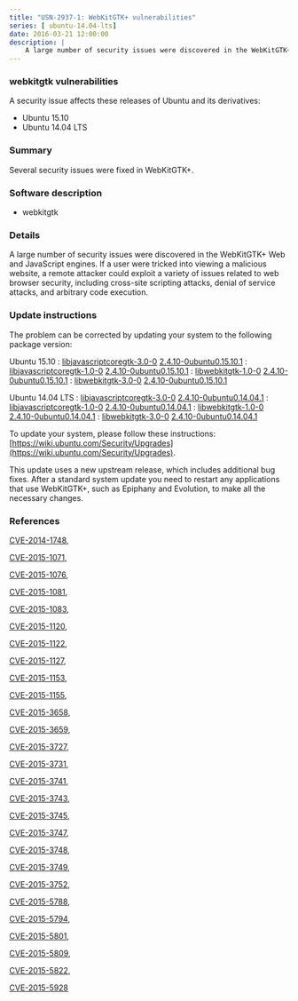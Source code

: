 ```yaml
---
title: "USN-2937-1: WebKitGTK+ vulnerabilities"
series: [ ubuntu-14.04-lts]
date: 2016-03-21 12:00:00
description: |
    A large number of security issues were discovered in the WebKitGTK+ Web and JavaScript engines. If a user were tricked into viewing a malicious website, a remote attacker could exploit a variety of issues related to web browser security, including cross-site scripting attacks, denial of service attacks, and arbitrary code execution. 
--- 
```

 
 


### webkitgtk vulnerabilities

A security issue affects these releases of Ubuntu and its derivatives:

* Ubuntu 15.10
* Ubuntu 14.04 LTS

### Summary

Several security issues were fixed in WebKitGTK+. 

### Software description

* webkitgtk 

### Details

A large number of security issues were discovered in the WebKitGTK+ Web and JavaScript engines. If a user were tricked into viewing a malicious website, a remote attacker could exploit a variety of issues related to web browser security, including cross-site scripting attacks, denial of service attacks, and arbitrary code execution. 

### Update instructions

The problem can be corrected by updating your system to the following package version:

Ubuntu 15.10
 : [libjavascriptcoregtk-3.0-0](https://launchpad.net/ubuntu/+source/webkitgtk) <span> [2.4.10-0ubuntu0.15.10.1](https://launchpad.net/ubuntu/+source/webkitgtk/2.4.10-0ubuntu0.15.10.1) </span> 
 : [libjavascriptcoregtk-1.0-0](https://launchpad.net/ubuntu/+source/webkitgtk) <span> [2.4.10-0ubuntu0.15.10.1](https://launchpad.net/ubuntu/+source/webkitgtk/2.4.10-0ubuntu0.15.10.1) </span> 
 : [libwebkitgtk-1.0-0](https://launchpad.net/ubuntu/+source/webkitgtk) <span> [2.4.10-0ubuntu0.15.10.1](https://launchpad.net/ubuntu/+source/webkitgtk/2.4.10-0ubuntu0.15.10.1) </span> 
 : [libwebkitgtk-3.0-0](https://launchpad.net/ubuntu/+source/webkitgtk) <span> [2.4.10-0ubuntu0.15.10.1](https://launchpad.net/ubuntu/+source/webkitgtk/2.4.10-0ubuntu0.15.10.1) </span> 

Ubuntu 14.04 LTS
 : [libjavascriptcoregtk-3.0-0](https://launchpad.net/ubuntu/+source/webkitgtk) <span> [2.4.10-0ubuntu0.14.04.1](https://launchpad.net/ubuntu/+source/webkitgtk/2.4.10-0ubuntu0.14.04.1) </span> 
 : [libjavascriptcoregtk-1.0-0](https://launchpad.net/ubuntu/+source/webkitgtk) <span> [2.4.10-0ubuntu0.14.04.1](https://launchpad.net/ubuntu/+source/webkitgtk/2.4.10-0ubuntu0.14.04.1) </span> 
 : [libwebkitgtk-1.0-0](https://launchpad.net/ubuntu/+source/webkitgtk) <span> [2.4.10-0ubuntu0.14.04.1](https://launchpad.net/ubuntu/+source/webkitgtk/2.4.10-0ubuntu0.14.04.1) </span> 
 : [libwebkitgtk-3.0-0](https://launchpad.net/ubuntu/+source/webkitgtk) <span> [2.4.10-0ubuntu0.14.04.1](https://launchpad.net/ubuntu/+source/webkitgtk/2.4.10-0ubuntu0.14.04.1) </span> 

To update your system, please follow these instructions: [https://wiki.ubuntu.com/Security/Upgrades](https://wiki.ubuntu.com/Security/Upgrades).

This update uses a new upstream release, which includes additional bug fixes. After a standard system update you need to restart any applications that use WebKitGTK+, such as Epiphany and Evolution, to make all the necessary changes. 

### References

 
 [CVE-2014-1748](http://people.ubuntu.com/~ubuntu-security/cve/CVE-2014-1748), 

 [CVE-2015-1071](http://people.ubuntu.com/~ubuntu-security/cve/CVE-2015-1071), 

 [CVE-2015-1076](http://people.ubuntu.com/~ubuntu-security/cve/CVE-2015-1076), 

 [CVE-2015-1081](http://people.ubuntu.com/~ubuntu-security/cve/CVE-2015-1081), 

 [CVE-2015-1083](http://people.ubuntu.com/~ubuntu-security/cve/CVE-2015-1083), 

 [CVE-2015-1120](http://people.ubuntu.com/~ubuntu-security/cve/CVE-2015-1120), 

 [CVE-2015-1122](http://people.ubuntu.com/~ubuntu-security/cve/CVE-2015-1122), 

 [CVE-2015-1127](http://people.ubuntu.com/~ubuntu-security/cve/CVE-2015-1127), 

 [CVE-2015-1153](http://people.ubuntu.com/~ubuntu-security/cve/CVE-2015-1153), 

 [CVE-2015-1155](http://people.ubuntu.com/~ubuntu-security/cve/CVE-2015-1155), 

 [CVE-2015-3658](http://people.ubuntu.com/~ubuntu-security/cve/CVE-2015-3658), 

 [CVE-2015-3659](http://people.ubuntu.com/~ubuntu-security/cve/CVE-2015-3659), 

 [CVE-2015-3727](http://people.ubuntu.com/~ubuntu-security/cve/CVE-2015-3727), 

 [CVE-2015-3731](http://people.ubuntu.com/~ubuntu-security/cve/CVE-2015-3731), 

 [CVE-2015-3741](http://people.ubuntu.com/~ubuntu-security/cve/CVE-2015-3741), 

 [CVE-2015-3743](http://people.ubuntu.com/~ubuntu-security/cve/CVE-2015-3743), 

 [CVE-2015-3745](http://people.ubuntu.com/~ubuntu-security/cve/CVE-2015-3745), 

 [CVE-2015-3747](http://people.ubuntu.com/~ubuntu-security/cve/CVE-2015-3747), 

 [CVE-2015-3748](http://people.ubuntu.com/~ubuntu-security/cve/CVE-2015-3748), 

 [CVE-2015-3749](http://people.ubuntu.com/~ubuntu-security/cve/CVE-2015-3749), 

 [CVE-2015-3752](http://people.ubuntu.com/~ubuntu-security/cve/CVE-2015-3752), 

 [CVE-2015-5788](http://people.ubuntu.com/~ubuntu-security/cve/CVE-2015-5788), 

 [CVE-2015-5794](http://people.ubuntu.com/~ubuntu-security/cve/CVE-2015-5794), 

 [CVE-2015-5801](http://people.ubuntu.com/~ubuntu-security/cve/CVE-2015-5801), 

 [CVE-2015-5809](http://people.ubuntu.com/~ubuntu-security/cve/CVE-2015-5809), 

 [CVE-2015-5822](http://people.ubuntu.com/~ubuntu-security/cve/CVE-2015-5822), 

 [CVE-2015-5928](http://people.ubuntu.com/~ubuntu-security/cve/CVE-2015-5928)
 


